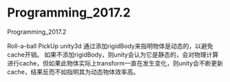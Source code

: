 # Programming_2017.2
Programming_2017.2

Roll-a-ball PickUp
unity3d 通过添加rigidBody来指明物体是动态的，以避免cache开销。
如果不添加rigidBody，则unity会认为它是静态的，会对物理计算进行cache，但如果此物体实际上transform一直在发生变化，则unity会不断更新cache，结果反而不如指明其为动态物体效率高。